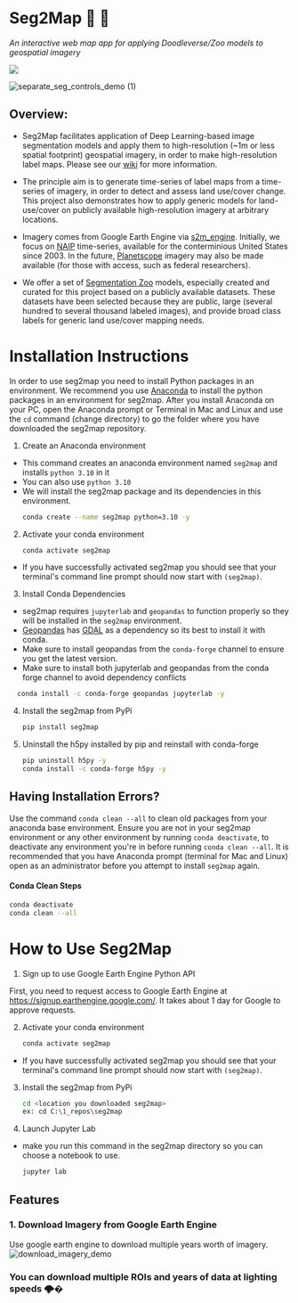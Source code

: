 # Seg2Map :mag_right: :milky_way:

_An interactive web map app for applying Doodleverse/Zoo models to geospatial imagery_

![](https://user-images.githubusercontent.com/3596509/194389595-82ade668-daf0-4d24-b1a0-6ecf897f40fe.gif)

![separate_seg_controls_demo (1)](https://github.com/Doodleverse/seg2map/assets/61564689/d527fe8c-c3f2-4c62-b448-e581162e8475)

## Overview:

- Seg2Map facilitates application of Deep Learning-based image segmentation models and apply them to high-resolution (~1m or less spatial footprint) geospatial imagery, in order to make high-resolution label maps. Please see our [wiki](https://github.com/Doodleverse/seg2map/wiki) for more information.

- The principle aim is to generate time-series of label maps from a time-series of imagery, in order to detect and assess land use/cover change. This project also demonstrates how to apply generic models for land-use/cover on publicly available high-resolution imagery at arbitrary locations.

- Imagery comes from Google Earth Engine via [s2m_engine](https://github.com/Doodleverse/s2m_engine). Initially, we focus on [NAIP](https://www.usgs.gov/centers/eros/science/usgs-eros-archive-aerial-photography-national-agriculture-imagery-program-naip) time-series, available for the conterminious United States since 2003. In the future, [Planetscope](https://developers.planet.com/docs/data/planetscope/) imagery may also be made available (for those with access, such as federal researchers).

- We offer a set of [Segmentation Zoo](https://github.com/Doodleverse/segmentation_zoo) models, especially created and curated for this project based on a publicly available datasets. These datasets have been selected because they are public, large (several hundred to several thousand labeled images), and provide broad class labels for generic land use/cover mapping needs.

# Installation Instructions

In order to use seg2map you need to install Python packages in an environment. We recommend you use [Anaconda](https://www.anaconda.com/products/distribution) to install the python packages in an environment for seg2map. After you install Anaconda on your PC, open the Anaconda prompt or Terminal in Mac and Linux and use the `cd` command (change directory) to go the folder where you have downloaded the seg2map repository.

1. Create an Anaconda environment

- This command creates an anaconda environment named `seg2map` and installs `python 3.10` in it
- You can also use `python 3.10`
- We will install the seg2map package and its dependencies in this environment.
  ```bash
  conda create --name seg2map python=3.10 -y

2. Activate your conda environment

   ```bash
   conda activate seg2map
   ```

- If you have successfully activated seg2map you should see that your terminal's command line prompt should now start with `(seg2map)`.

3. Install Conda Dependencies

- seg2map requires `jupyterlab` and `geopandas` to function properly so they will be installed in the `seg2map` environment.
- [Geopandas](https://geopandas.org/en/stable/) has [GDAL](https://gdal.org/) as a dependency so its best to install it with conda.
- Make sure to install geopandas from the `conda-forge` channel to ensure you get the latest version.
- Make sure to install both jupyterlab and geopandas from the conda forge channel to avoid dependency conflicts
  
```bash
  conda install -c conda-forge geopandas jupyterlab -y
  ```

4. Install the seg2map from PyPi
   ```bash
   pip install seg2map
   ```
5. Uninstall the h5py installed by pip and reinstall with conda-forge
   ```bash
   pip uninstall h5py -y
   conda install -c conda-forge h5py -y
   ```
## **Having Installation Errors?**

Use the command `conda clean --all` to clean old packages from your anaconda base environment. Ensure you are not in your seg2map environment or any other environment by running `conda deactivate`, to deactivate any environment you're in before running `conda clean --all`. It is recommended that you have Anaconda prompt (terminal for Mac and Linux) open as an administrator before you attempt to install `seg2map` again.

#### Conda Clean Steps

```bash
conda deactivate
conda clean --all
```

# How to Use Seg2Map

1. Sign up to use Google Earth Engine Python API

First, you need to request access to Google Earth Engine at https://signup.earthengine.google.com/. It takes about 1 day for Google to approve requests.

2. Activate your conda environment

   ```bash
   conda activate seg2map
   ```

- If you have successfully activated seg2map you should see that your terminal's command line prompt should now start with `(seg2map)`.

3. Install the seg2map from PyPi
   ```bash
   cd <location you downloaded seg2map>
   ex: cd C:\1_repos\seg2map
   ```
4. Launch Jupyter Lab

- make you run this command in the seg2map directory so you can choose a notebook to use.
  ```bash
  jupyter lab
  ```

## Features

### 1. Download Imagery from Google Earth Engine

Use google earth engine to download multiple years worth of imagery.
![download_imagery_demo](https://github.com/Doodleverse/seg2map/assets/61564689/a36421de-e6d2-4a3f-8c08-2e47be99e3e0)

### You can download multiple ROIs and years of data at lighting speeds 🌩�
